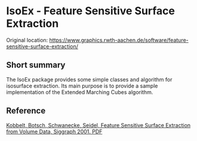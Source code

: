 # IsoEx - Feature Sensitive Surface Extraction

Original location: https://www.graphics.rwth-aachen.de/software/feature-sensitive-surface-extraction/


## Short summary

The IsoEx package provides some simple classes and algorithm for isosurface extraction. Its main purpose is to provide a sample implementation of the Extended Marching Cubes algorithm.


## Reference

[Kobbelt, Botsch, Schwanecke, Seidel, Feature Sensitive Surface Extraction from Volume Data, Siggraph 2001. ](https://www.graphics.rwth-aachen.de/publication/03131/) [PDF](https://graphics.rwth-aachen.de/media/papers/feature1.pdf)




